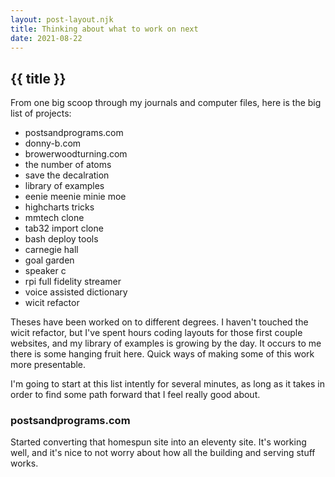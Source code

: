 ```yaml
---
layout: post-layout.njk
title: Thinking about what to work on next
date: 2021-08-22
---
```


## {{ title }}

From one big scoop through my journals and computer files, here is the big list of projects:

- postsandprograms.com
- donny-b.com
- browerwoodturning.com
- the number of atoms
- save the decalration
- library of examples
- eenie meenie minie moe
- highcharts tricks
- mmtech clone
- tab32 import clone
- bash deploy tools
- carnegie hall
- goal garden
- speaker c
- rpi full fidelity streamer
- voice assisted dictionary
- wicit refactor

Theses have been worked on to different degrees. I haven't touched the wicit refactor, but I've spent hours coding layouts for those first couple websites, and my library of examples is growing by the day. It occurs to me there is some hanging fruit here. Quick ways of making some of this work more presentable.

I'm going to start at this list intently for several minutes, as long as it takes in order to find some path forward that I feel really good about.

### postsandprograms.com

Started converting that homespun site into an eleventy site. It's working well, and it's nice to not worry about how all the building and serving stuff works.





